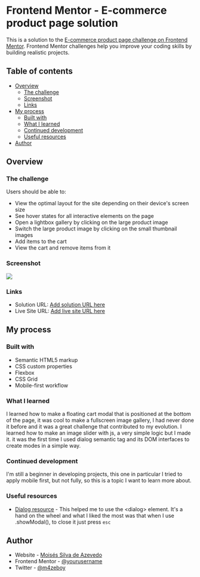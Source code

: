 # Frontend Mentor - E-commerce product page solution

This is a solution to the [E-commerce product page challenge on Frontend Mentor](https://www.frontendmentor.io/challenges/ecommerce-product-page-UPsZ9MJp6). Frontend Mentor challenges help you improve your coding skills by building realistic projects.

## Table of contents

- [Overview](#overview)
  - [The challenge](#the-challenge)
  - [Screenshot](#screenshot)
  - [Links](#links)
- [My process](#my-process)
  - [Built with](#built-with)
  - [What I learned](#what-i-learned)
  - [Continued development](#continued-development)
  - [Useful resources](#useful-resources)
- [Author](#author)


## Overview

### The challenge

Users should be able to:

- View the optimal layout for the site depending on their device's screen size
- See hover states for all interactive elements on the page
- Open a lightbox gallery by clicking on the large product image
- Switch the large product image by clicking on the small thumbnail images
- Add items to the cart
- View the cart and remove items from it 

### Screenshot

![](./.github/screenshot.jpg)


### Links

- Solution URL: [Add solution URL here](https://your-solution-url.com)
- Live Site URL: [Add live site URL here](https://your-live-site-url.com)

## My process

### Built with

- Semantic HTML5 markup
- CSS custom properties
- Flexbox
- CSS Grid
- Mobile-first workflow

### What I learned

I learned how to make a floating cart modal that is positioned at the bottom of the page, it was cool to make a fullscreen image gallery, I had never done it before and it was a great challenge that contributed to my evolution.
I learned how to make an image slider with js, a very simple logic but I made it.
it was the first time I used dialog semantic tag and its DOM interfaces to create modes in a simple way.


### Continued development

I'm still a beginner in developing projects, this one in particular I tried to apply mobile first, but not fully, so this is a topic I want to learn more about.


### Useful resources

- [Dialog resource](https://developer.mozilla.org/pt-BR/docs/Web/HTML/Element/dialog) - 
This helped me to use the &lt;dialog&gt; element. It's a hand on the wheel and what I liked the most was that when I use .showModal(), to close it just press `esc`


## Author

- Website - [Moisés Silva de Azevedo](https://github.com/m4zeboy)
- Frontend Mentor - [@yourusername](https://www.frontendmentor.io/profile/yourusername)
- Twitter - [@m4zeboy](https://www.twitter.com/m4zeboy)